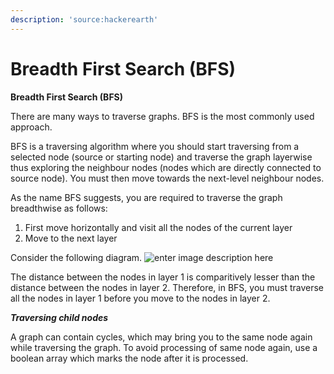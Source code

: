 ```yaml
---
description: 'source:hackerearth'
---
```


# Breadth First Search \(BFS\)

**Breadth First Search \(BFS\)**

There are many ways to traverse graphs. BFS is the most commonly used approach.

BFS is a traversing algorithm where you should start traversing from a selected node \(source or starting node\) and traverse the graph layerwise thus exploring the neighbour nodes \(nodes which are directly connected to source node\). You must then move towards the next-level neighbour nodes.

As the name BFS suggests, you are required to traverse the graph breadthwise as follows:

1. First move horizontally and visit all the nodes of the current layer
2. Move to the next layer

Consider the following diagram. ![enter image description here](https://he-s3.s3.amazonaws.com/media/uploads/fdec3c2.jpg)

The distance between the nodes in layer 1 is comparitively lesser than the distance between the nodes in layer 2. Therefore, in BFS, you must traverse all the nodes in layer 1 before you move to the nodes in layer 2.

_**Traversing child nodes**_

A graph can contain cycles, which may bring you to the same node again while traversing the graph. To avoid processing of same node again, use a boolean array which marks the node after it is processed.


